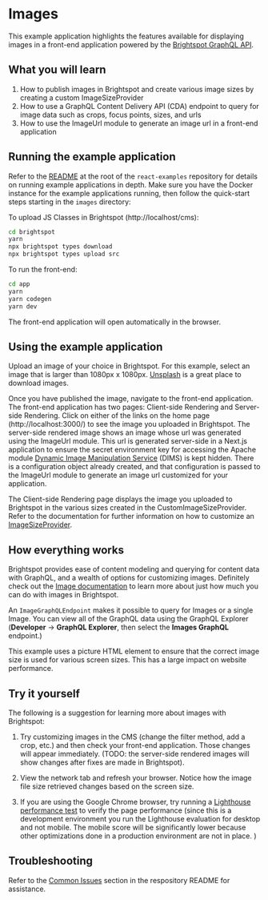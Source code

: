 # Images
This example application highlights the features available for displaying images in a front-end application powered by the [Brightspot GraphQL API](https://www.brightspot.com/documentation/brightspot-cms-developer-guide/latest/graphql-api).

## What you will learn
1. How to publish images in Brightspot and create various image sizes by creating a custom ImageSizeProvider
2. How to use a GraphQL Content Delivery API (CDA) endpoint to query for image data such as crops, focus points, sizes, and urls
3. How to use the ImageUrl module to generate an image url in a front-end application

## Running the example application
Refer to the [README](/README.md) at the root of the `react-examples` repository for details on running example applications in depth. Make sure you have the Docker instance for the example applications running, then follow the quick-start steps starting in the `images` directory:

To upload JS Classes in Brightspot (http://localhost/cms):

```sh
cd brightspot
yarn
npx brightspot types download
npx brightspot types upload src

```

To run the front-end:

```sh
cd app
yarn
yarn codegen
yarn dev
```

The front-end application will open automatically in the browser.
## Using the example application
Upload an image of your choice in Brightspot. For this example, select an image that is larger than 1080px x 1080px. [Unsplash](https://unsplash.com/) is a great place to download images.  

Once you have published the image, navigate to the front-end application. The front-end application has two pages:  Client-side Rendering and  Server-side Rendering. Click on either of the links on the home page (http://localhost:3000/) to see the image you uploaded in Brightspot. The server-side rendered image shows an image whose url was generated using the ImageUrl module. This url is generated server-side in a Next.js application to ensure the secret environment key for accessing the Apache module [Dynamic Image Manipulation Service](https://github.com/beetlebugorg/mod_dims) (DIMS) is kept hidden. There is a configuration object already created, and that configuration is passed to the ImageUrl module to generate an image url customized for your application. 

The Client-side Rendering page displays the image you uploaded to Brightspot in the various sizes created in the CustomImageSizeProvider. Refer to the documentation for further information on how to customize an [ImageSizeProvider](https://www.brightspot.com/documentation/brightspot-cms-developer-guide/latest/registering-image-sizes). 

## How everything works
Brightspot provides ease of content modeling and querying for content data with GraphQL, and a wealth of options for customizing images. Definitely check out the [Image documentation](https://www.brightspot.com/documentation/brightspot-cms-developer-guide/latest/images) to learn more about just how much you can do with images in Brightspot.

An `ImageGraphQLEndpoint` makes it possible to query for Images or a single Image. You can view all of the GraphQL data using the GraphQL Explorer (**Developer** &rarr; **GraphQL Explorer**, then select the **Images GraphQL** endpoint.)

This example uses a picture HTML element to ensure that the correct image size is used for various screen sizes. This has a large impact on website performance. 

## Try it yourself
The following is a suggestion for learning more about images with Brightspot:
1. Try customizing images in the CMS (change the filter method, add a crop, etc.) and then check your front-end application. Those changes will appear immediately. (TODO: the server-side rendered images will show changes after fixes are made in Brightspot).

2. View the network tab and refresh your browser. Notice how the image file size retrieved changes based on the screen size.

3. If you are using the Google Chrome browser, try running a [Lighthouse performance test](https://developer.chrome.com/docs/lighthouse/overview/) to verify the page performance (since this is a development environment you run the Lighthouse evaluation for desktop and not mobile. The mobile score will be significantly lower because other optimizations done in a production environment are not in place. )
## Troubleshooting
Refer to the [Common Issues](/README.md) section in the respository README for assistance.